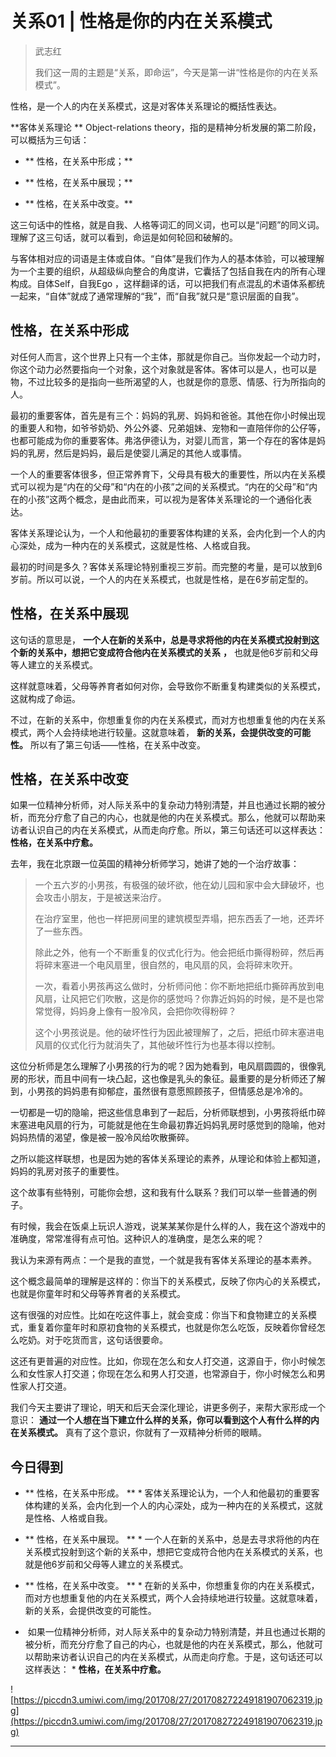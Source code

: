# 关系01 | 性格是你的内在关系模式

> 武志红
> 
> 我们这一周的主题是“关系，即命运”，今天是第一讲“性格是你的内在关系模式”。

性格，是一个人的内在关系模式，这是对客体关系理论的概括性表达。

 **客体关系理论 ** Object-relations theory，指的是精神分析发展的第二阶段，可以概括为三句话：

* ** 性格，在关系中形成；** 

* ** 性格，在关系中展现；** 

* ** 性格，在关系中改变。** 

这三句话中的性格，就是自我、人格等词汇的同义词，也可以是“问题”的同义词。理解了这三句话，就可以看到，命运是如何轮回和破解的。

与客体相对应的词语是主体或自体。“自体”是我们作为人的基本体验，可以被理解为一个主要的组织，从超级纵向整合的角度讲，它囊括了包括自我在内的所有心理构成。自体Self，自我Ego ，这样翻译的话，可以把我们有点混乱的术语体系都统一起来，“自体”就成了通常理解的“我”，而“自我”就只是“意识层面的自我”。

## 性格，在关系中形成

对任何人而言，这个世界上只有一个主体，那就是你自己。当你发起一个动力时，你这个动力必然要指向一个对象，这个对象就是客体。客体可以是人，也可以是物，不过比较多的是指向一些所渴望的人，也就是你的意愿、情感、行为所指向的人。

最初的重要客体，首先是有三个：妈妈的乳房、妈妈和爸爸。其他在你小时候出现的重要人和物，如爷爷奶奶、外公外婆、兄弟姐妹、宠物和一直陪伴你的公仔等，也都可能成为你的重要客体。弗洛伊德认为，对婴儿而言，第一个存在的客体是妈妈的乳房，然后是妈妈，最后是使婴儿满足的其他人或事情。

一个人的重要客体很多，但正常养育下，父母具有极大的重要性，所以内在关系模式可以视为是“内在的父母”和“内在的小孩”之间的关系模式。“内在的父母”和“内在的小孩”这两个概念，是由此而来，可以视为是客体关系理论的一个通俗化表达。

客体关系理论认为，一个人和他最初的重要客体构建的关系，会内化到一个人的内心深处，成为一种内在的关系模式，这就是性格、人格或自我。

最初的时间是多久？客体关系理论特别重视三岁前。而完整的考量，是可以放到6岁前。所以可以说，一个人的内在关系模式，也就是性格，是在6岁前定型的。

## 性格，在关系中展现

这句话的意思是， **一个人在新的关系中，总是寻求将他的内在关系模式投射到这个新的关系中，想把它变成符合他内在关系模式的关系**  **，** 也就是他6岁前和父母等人建立的关系模式。

这样就意味着，父母等养育者如何对你，会导致你不断重复构建类似的关系模式，这就构成了命运。

不过，在新的关系中，你想重复你的内在关系模式，而对方也想重复他的内在关系模式，两个人会持续地进行较量。这就意味着， **新的关系，会提供改变的可能性。** 所以有了第三句话——性格，在关系中改变。

## 性格，在关系中改变

如果一位精神分析师，对人际关系中的复杂动力特别清楚，并且也通过长期的被分析，而充分疗愈了自己的内心，也就是他的内在关系模式。那么，他就可以帮助来访者认识自己的内在关系模式，从而走向疗愈。所以，第三句话还可以这样表达： **性格，在关系中疗愈。**

去年，我在北京跟一位英国的精神分析师学习，她讲了她的一个治疗故事：

> 一个五六岁的小男孩，有极强的破坏欲，他在幼儿园和家中会大肆破坏，也会攻击小朋友，于是被送来治疗。
> 
> 
> 
> 在治疗室里，他也一样把房间里的建筑模型弄塌，把东西丢了一地，还弄坏了一些东西。
> 
> 
> 
> 除此之外，他有一个不断重复的仪式化行为。他会把纸巾撕得粉碎，然后再将碎末塞进一个电风扇里，很自然的，电风扇的风，会将碎末吹开。
> 
> 
> 
> 一次，看着小男孩再这么做时，分析师问他：你不断地把纸巾撕碎再放到电风扇，让风把它们吹散，这是你的感觉吗？你靠近妈妈的时候，是不是也常常觉得，妈妈身上像有一股冷风，会把你吹得粉碎？
> 
> 
> 
> 这个小男孩说是。他的破坏性行为因此被理解了，之后，把纸巾碎末塞进电风扇的仪式化行为就消失了，其他破坏性行为也基本得以控制。

这位分析师是怎么理解了小男孩的行为的呢？因为她看到，电风扇圆圆的，很像乳房的形状，而且中间有一块凸起，这也像是乳头的象征。最重要的是分析师还了解到，小男孩的妈妈患有抑郁症，虽然很有意愿照顾孩子，但情感总是冷冷的。

一切都是一切的隐喻，把这些信息串到了一起后，分析师联想到，小男孩将纸巾碎末塞进电风扇的行为，可能就是他在生命最初靠近妈妈乳房时感觉到的隐喻，他对妈妈热情的渴望，像是被一股冷风给吹散撕碎。

之所以能这样联想，也是因为她的客体关系理论的素养，从理论和体验上都知道，妈妈的乳房对孩子的重要性。

这个故事有些特别，可能你会想，这和我有什么联系？我们可以举一些普通的例子。

有时候，我会在饭桌上玩识人游戏，说某某某你是什么样的人，我在这个游戏中的准确度，常常准得有点可怕。这种识人的准确度，是怎么来的呢？

我认为来源有两点：一个是我的直觉，一个就是我有客体关系理论的基本素养。

这个概念最简单的理解是这样的：你当下的关系模式，反映了你内心的关系模式，也就是你童年时和父母等养育者的关系模式。

这有很强的对应性。比如在吃这件事上，就会变成：你当下和食物建立的关系模式，重复着你童年时和原初食物的关系模式，也就是你怎么吃饭，反映着你曾经怎么吃奶。对于吃货而言，这句话很要命。

这还有更普遍的对应性。比如，你现在怎么和女人打交道，这源自于，你小时候怎么和女性家人打交道；你现在怎么和男人打交道，也常源自于，你小时候怎么和男性家人打交道。

我们今天主要讲了理论，明天和后天会深化理论，讲更多例子，来帮大家形成一个意识： **通过一个人想在当下建立什么样的关系，你可以看到这个人有什么样的内在关系模式。** 真有了这个意识，你就有了一双精神分析师的眼睛。 

## 今日得到

* ** 性格，在关系中形成。 ** * 客体关系理论认为，一个人和他最初的重要客体构建的关系，会内化到一个人的内心深处，成为一种内在的关系模式，这就是性格、人格或自我。

* ** 性格，在关系中展现。 ** * 一个人在新的关系中，总是去寻求将他的内在关系模式投射到这个新的关系中，想把它变成符合他内在关系模式的关系，也就是他6岁前和父母等人建立的关系模式。

* ** 性格，在关系中改变。 ** * 在新的关系中，你想重复你的内在关系模式，而对方也想重复他的内在关系模式，两个人会持续地进行较量。这就意味着，新的关系，会提供改变的可能性。

*  如果一位精神分析师，对人际关系中的复杂动力特别清楚，并且也通过长期的被分析，而充分疗愈了自己的内心，也就是他的内在关系模式，那么，他就可以帮助来访者认识自己的内在关系模式，从而走向疗愈。于是，这句话还可以这样表达： * **性格，在关系中疗愈。** 

![https://piccdn3.umiwi.com/img/201708/27/201708272249181907062319.jpg](https://piccdn3.umiwi.com/img/201708/27/201708272249181907062319.jpg)

---
